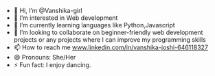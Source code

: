 - 👋 Hi, I’m @Vanshika-girl
- 👀 I’m interested in Web development
- 🌱 I’m currently learning languages like Python,Javascript
- 💞️ I’m looking to collaborate on beginner-friendly web development projects or any projects where I can improve my programming skills
- 📫 How to reach me www.linkedin.com/in/vanshika-joshi-646118327  
- 😄 Pronouns: She/Her
- ⚡ Fun fact: I enjoy dancing.

<!---
Vanshika-girl/Vanshika-girl is a ✨ special ✨ repository because its `README.md` (this file) appears on your GitHub profile.
You can click the Preview link to take a look at your changes.
--->
